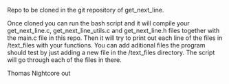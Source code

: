 Repo to be cloned in the git repository of get_next_line.

Once cloned you can run the bash script and it will compile your get_next_line.c, get_next_line_utils.c and get_next_line.h files together with the main.c file in this repo.
Then it will try to print out each line of the files in /text_files with your functions.
You can add aditional files the program should test by just adding a new file in the /text_files directory. The script will go through each of the files in there.

Thomas Nightcore out

